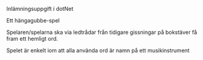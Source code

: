 Inlämningsuppgift i dotNet

Ett hängagubbe-spel

Spelaren/spelarna ska via ledtrådar från tidigare gissningar på bokstäver
få fram ett hemligt ord.

Spelet är enkelt iom att alla använda ord är namn på ett musikinstrument
